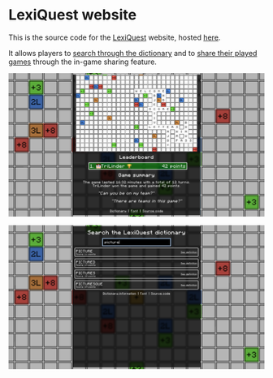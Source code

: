 # LexiQuest website

This is the source code for the [LexiQuest](https://github.com/TriLinder/LexiQuest) website, hosted [here](https://lexiquest.jakubhlavacek.com/).

It allows players to [search through the dictionary](https://lexiquest.netlify.app/dictionary) and to [share their played games](https://lexiquest.netlify.app/share#0*1;14;1;*486701085;1717236813;40741684;1;1;1;0;0;0;0;19840;12;7;*ewogICJ0aW1lc3RhbXAiIDogMTY5OTQ2ODgwMzk4MCwKICAicHJvZmlsZUlkIiA6ICJjZjM1ZDQ0ZmZiNTU0ODM4OGUwODM2NzIwMTBiYmQxZCIsCiAgInByb2ZpbGVOYW1lIiA6ICJUcmlMaW5kZXIiLAogICJzaWduYXR1cmVSZXF1aXJlZCIgOiB0cnVlLAogICJ0ZXh0dXJlcyIgOiB7CiAgICAiU0tJTiIgOiB7CiAgICAgICJ1cmwiIDogImh0dHA6Ly90ZXh0dXJlcy5taW5lY3JhZnQubmV0L3RleHR1cmUvNDU0M2ViYTgyNjUzYjZkMmM1ZmVjMjMwMTI3NjU1MTNiMWQyYTZhNDk5OTcyYTRmNGI3ZWQ5NWIyNDRjZDMyYiIKICAgIH0KICB9Cn0=_42;*____T______________________________3_______3____________________8__T____3________3_T3__D_______8______D_____D____8___________________D______D_________3T___D_____________8_______D_________3_______________________3_________T____D________T___8_3_______3_______T______________D_____8________________________________________________8D8______________________3_____3_____welcomeD______D______________3_bDn___________T________D___jTd___D_____3__________8D__e_8_______________________score3________3_____________t________________T_________i__________D_______________v____T_b_______________3__letters_o______________________n_win___________________T__j_a_u_______________D______o_pass_________3_____3_____y_______________________8________8) through the in-game sharing feature.

![A player leaderboard from a shared game](./README_IMAGES/share_leaderboard.png "A player leaderboard from a shared game")

![A search through the dictionary](./README_IMAGES/dictionary_search.png "A search through the dictionary")
